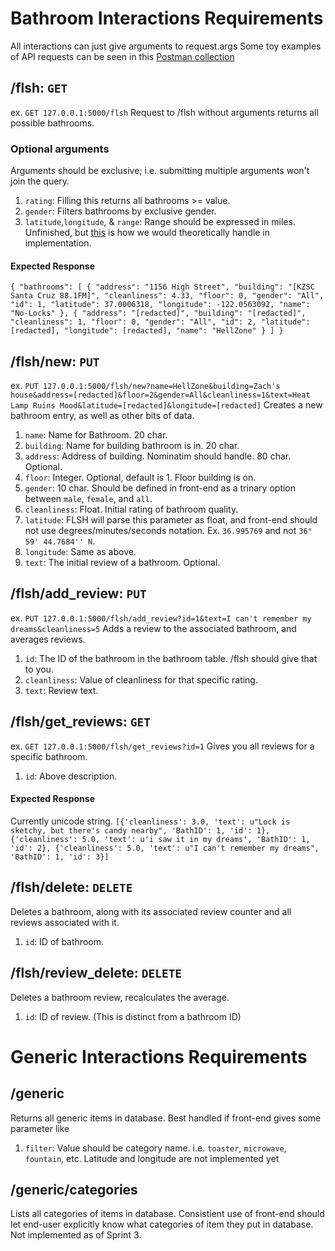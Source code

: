 # Bathroom Interactions Requirements
All interactions can just give arguments to request.args
Some toy examples of API requests can be seen in this [Postman collection](https://www.getpostman.com/collections/d9aec14b1639087cff63)
## /flsh: `GET`
ex. `GET 127.0.0.1:5000/flsh`
Request to /flsh without arguments returns all possible bathrooms.
### Optional arguments
Arguments should be exclusive; i.e. submitting multiple arguments won't join the query.
1. `rating`: Filling this returns all bathrooms >= value.
2. `gender`: Filters bathrooms by exclusive gender.
3. `latitude`,`longitude`, & `range`: Range should be expressed in miles. Unfinished, but [this](http://janmatuschek.de/LatitudeLongitudeBoundingCoordinates) is how we would theoretically handle in implementation.

#### Expected Response
`{
    "bathrooms": [
        {
            "address": "1156 High Street",
            "building": "[KZSC Santa Cruz 88.1FM]",
            "cleanliness": 4.33,
            "floor": 0,
            "gender": "All",
            "id": 1,
            "latitude": 37.0006318,
            "longitude": -122.0563092,
            "name": "No-Locks"
        },
        {
            "address": "[redacted]",
            "building": "[redacted]",
            "cleanliness": 1,
            "floor": 0,
            "gender": "All",
            "id": 2,
            "latitude": [redacted],
            "longitude": [redacted],
            "name": "HellZone"
        }
    ]
}`

## /flsh/new: `PUT`
ex. `PUT 127.0.0.1:5000/flsh/new?name=HellZone&building=Zach's house&address=[redacted]&floor=2&gender=All&cleanliness=1&text=Heat Lamp Ruins Mood&latitude=[redacted]&longitude=[redacted]`
Creates a new bathroom entry, as well as other bits of data.
1. `name`: Name for Bathroom. 20 char.
2. `building`: Name for building bathroom is in. 20 char.
3. `address`: Address of building. Nominatim should handle. 80 char. Optional.
4. `floor`: Integer. Optional, default is 1.  Floor building is on. 
5. `gender`: 10 char. Should be defined in front-end as a trinary option between `male`, `female`, and `all`.
5. `cleanliness`: Float. Initial rating of bathroom quality.
6. `latitude`: FLSH will parse this parameter as float, and front-end should not use degrees/minutes/seconds notation. Ex.
`36.995769` and not `36° 59' 44.7684'' N`.
7. `longitude`: Same as above.
8. `text`: The initial review of a bathroom. Optional.

## /flsh/add_review: `PUT`
ex. `PUT 127.0.0.1:5000/flsh/add_review?id=1&text=I can't remember my dreams&cleanliness=5`
Adds a review to the associated bathroom, and averages reviews.
1. `id`: The ID of the bathroom in the bathroom table. /flsh should give that to you.
2. `cleanliness`: Value of cleanliness for that specific rating.
3. `text`: Review text.

## /flsh/get_reviews: `GET`
ex. `GET 127.0.0.1:5000/flsh/get_reviews?id=1`
Gives you all reviews for a specific bathroom.
1. `id`: Above description.

#### Expected Response
Currently unicode string.
`[{'cleanliness': 3.0, 'text': u"Lock is sketchy, but there's candy nearby", 'BathID': 1, 'id': 1}, {'cleanliness': 5.0, 'text': u'i saw it in my dreams', 'BathID': 1, 'id': 2}, {'cleanliness': 5.0, 'text': u"I can't remember my dreams", 'BathID': 1, 'id': 3}]`

## /flsh/delete: `DELETE`
Deletes a bathroom, along with its associated review counter and all reviews associated with it.
1. `id`: ID of bathroom.

## /flsh/review_delete: `DELETE`
Deletes a bathroom review, recalculates the average.
1. `id`: ID of review. (This is distinct from a bathroom ID)

# Generic Interactions Requirements
## /generic
Returns all generic items in database. Best handled if front-end gives some parameter like
1. `filter`: Value should be category name. i.e. `toaster`, `microwave`, `fountain`, etc.
Latitude and longitude are not implemented yet

## /generic/categories
Lists all categories of items in database. Consistient use of front-end should let end-user explicitly know what categories of item they put in database.
Not implemented as of Sprint 3.
